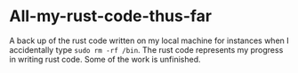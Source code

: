 # All-my-rust-code-thus-far
A back up of the rust code written on my local machine for instances when I accidentally type `sudo rm -rf /bin`.
The rust code represents my progress in writing rust code. Some of the work is unfinished.
